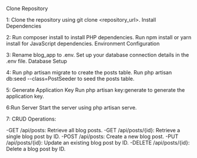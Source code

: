 Clone Repository

1: Clone the repository using git clone <repository_url>.
Install Dependencies

2: Run composer install to install PHP dependencies.
Run npm install or yarn install for JavaScript dependencies.
Environment Configuration

3: Rename blog_app to .env.
Set up your database connection details in the .env file.
Database Setup

4: Run php artisan migrate to create the posts table.
Run php artisan db:seed --class=PostSeeder to seed the posts table.

5: Generate Application Key
Run php artisan key:generate to generate the application key.

6:Run Server
Start the server using php artisan serve.

7: CRUD Operations:

-GET /api/posts: Retrieve all blog posts.
-GET /api/posts/{id}: Retrieve a single blog post by ID.
-POST /api/posts: Create a new blog post.
-PUT /api/posts/{id}: Update an existing blog post by ID.
-DELETE /api/posts/{id}: Delete a blog post by ID.
